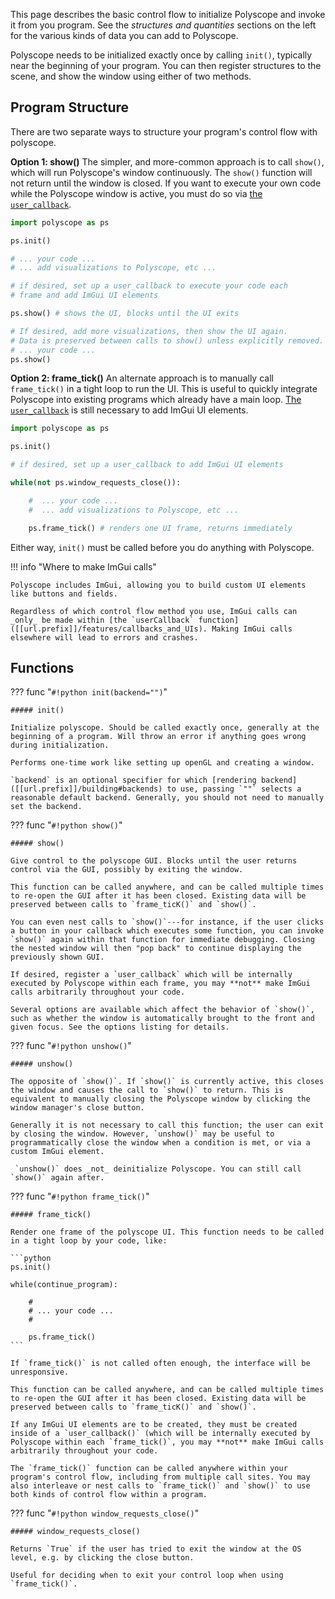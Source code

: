 This page describes the basic control flow to initialize Polyscope and invoke it from you program. See the _structures and quantities_ sections on the left for the various kinds of data you can add to Polyscope.

Polyscope needs to be initialized exactly once by calling `init()`, typically near the beginning of your program. You can then register structures to the scene, and show the window using either of two methods.

## Program Structure

There are two separate ways to structure your program's control flow with polyscope.

**Option 1: show()** The simpler, and more-common approach is to call `show()`, which will run Polyscope's window continuously. The `show()` function will not return until the window is closed. If you want to execute your own code while the Polyscope window is active, you must do so via [the `user_callback`]([[url.prefix]]/features/callbacks_and_UIs).

```python
import polyscope as ps

ps.init()

# ... your code ...
# ... add visualizations to Polyscope, etc ...

# if desired, set up a user_callback to execute your code each
# frame and add ImGui UI elements

ps.show() # shows the UI, blocks until the UI exits

# If desired, add more visualizations, then show the UI again.
# Data is preserved between calls to show() unless explicitly removed.
# ... your code ...
ps.show()
```

**Option 2: frame_tick()** An alternate approach is to manually call `frame_tick()` in a tight loop to run the UI. This is useful to quickly integrate Polyscope into existing programs which already have a main loop. [The `user_callback`]([[url.prefix]]/features/callbacks_and_UIs) is still necessary to add ImGui UI elements.

```python
import polyscope as ps

ps.init()

# if desired, set up a user_callback to add ImGui UI elements

while(not ps.window_requests_close()):

    #  ... your code ...
    #  ... add visualizations to Polyscope, etc ...

    ps.frame_tick() # renders one UI frame, returns immediately
```

Either way, `init()` must be called before you do anything with Polyscope.

!!! info "Where to make ImGui calls"

    Polyscope includes ImGui, allowing you to build custom UI elements like buttons and fields. 

    Regardless of which control flow method you use, ImGui calls can _only_ be made within [the `userCallback` function]([[url.prefix]]/features/callbacks_and_UIs). Making ImGui calls elsewhere will lead to errors and crashes.

## Functions

??? func "`#!python init(backend="")`"

    ##### init()

    Initialize polyscope. Should be called exactly once, generally at the beginning of a program. Will throw an error if anything goes wrong during initialization.

    Performs one-time work like setting up openGL and creating a window.

    `backend` is an optional specifier for which [rendering backend]([[url.prefix]]/building#backends) to use, passing `""` selects a reasonable default backend. Generally, you should not need to manually set the backend.


??? func "`#!python show()`"
    
    ##### show()

    Give control to the polyscope GUI. Blocks until the user returns control via the GUI, possibly by exiting the window.

    This function can be called anywhere, and can be called multiple times to re-open the GUI after it has been closed. Existing data will be preserved between calls to `frame_ticK()` and `show()`.

    You can even nest calls to `show()`---for instance, if the user clicks a button in your callback which executes some function, you can invoke `show()` again within that function for immediate debugging. Closing the nested window will then "pop back" to continue displaying the previously shown GUI.
    
    If desired, register a `user_callback` which will be internally executed by Polyscope within each frame, you may **not** make ImGui calls arbitrarily throughout your code.

    Several options are available which affect the behavior of `show()`, such as whether the window is automatically brought to the front and given focus. See the options listing for details.

??? func "`#!python unshow()`"
    
    ##### unshow()

    The opposite of `show()`. If `show()` is currently active, this closes the window and causes the call to `show()` to return. This is equivalent to manually closing the Polyscope window by clicking the window manager's close button.

    Generally it is not necessary to call this function; the user can exit by closing the window. However, `unshow()` may be useful to programmatically close the window when a condition is met, or via a custom ImGui element.

     `unshow()` does _not_ deinitialize Polyscope. You can still call `show()` again after.

??? func "`#!python frame_tick()`"
    
    ##### frame_tick()

    Render one frame of the polyscope UI. This function needs to be called in a tight loop by your code, like:

    ```python
    ps.init()

    while(continue_program):

        # 
        # ... your code ...
        # 

        ps.frame_tick()
    ```

    If `frame_tick()` is not called often enough, the interface will be unresponsive.

    This function can be called anywhere, and can be called multiple times to re-open the GUI after it has been closed. Existing data will be preserved between calls to `frame_ticK()` and `show()`.

    If any ImGui UI elements are to be created, they must be created inside of a `user_callback()` (which will be internally executed by Polyscope within each `frame_tick()`, you may **not** make ImGui calls arbitrarily throughout your code.

    The `frame_tick()` function can be called anywhere within your program's control flow, including from multiple call sites. You may also interleave or nest calls to `frame_tick()` and `show()` to use both kinds of control flow within a program.

??? func "`#!python window_requests_close()`"
    
    ##### window_requests_close()

    Returns `True` if the user has tried to exit the window at the OS level, e.g. by clicking the close button. 

    Useful for deciding when to exit your control loop when using `frame_tick()`.
